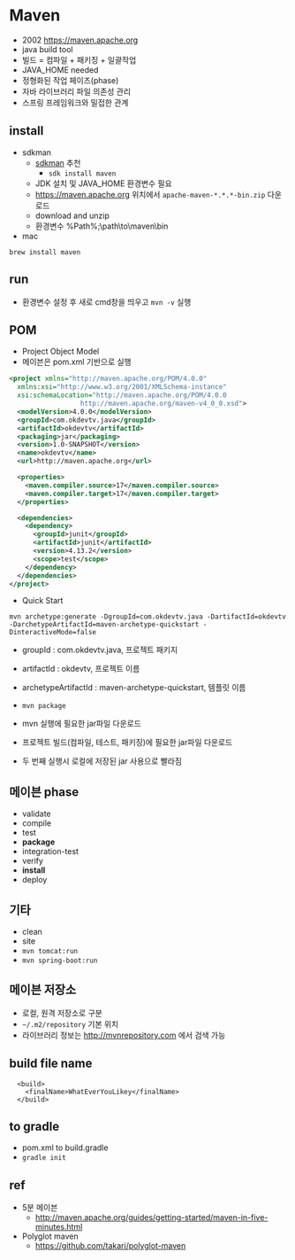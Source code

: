 # Maven
- 2002 https://maven.apache.org
- java build tool
- 빌드 = 컴파일 + 패키징 + 일괄작업
- JAVA_HOME needed
- 정형화된 작업 페이즈(phase)
- 자바 라이브러리 파일 의존성 관리
- 스프링 프레임워크와 밀접한 관계

## install

- sdkman
  * [sdkman](/mib/sdkman) 추천
    * `sdk install maven`
  * JDK 설치 및 JAVA_HOME 환경변수 필요
  * https://maven.apache.org 위치에서 `apache-maven-*.*.*-bin.zip` 다운로드
  * download and unzip
  * 환경변수 %Path%;\path\to\maven\bin
- mac

```
brew install maven
```

## run
- 환경변수 설정 후 새로 cmd창을 띄우고 `mvn -v` 실행

## POM
- Project Object Model
- 메이븐은 pom.xml 기반으로 실행

```xml
<project xmlns="http://maven.apache.org/POM/4.0.0"
  xmlns:xsi="http://www.w3.org/2001/XMLSchema-instance"
  xsi:schemaLocation="http://maven.apache.org/POM/4.0.0
                  http://maven.apache.org/maven-v4_0_0.xsd">
  <modelVersion>4.0.0</modelVersion>
  <groupId>com.okdevtv.java</groupId>
  <artifactId>okdevtv</artifactId>
  <packaging>jar</packaging>
  <version>1.0-SNAPSHOT</version>
  <name>okdevtv</name>
  <url>http://maven.apache.org</url>

  <properties>
    <maven.compiler.source>17</maven.compiler.source>
    <maven.compiler.target>17</maven.compiler.target>
  </properties>

  <dependencies>
    <dependency>
      <groupId>junit</groupId>
      <artifactId>junit</artifactId>
      <version>4.13.2</version>
      <scope>test</scope>
    </dependency>
  </dependencies>
</project>
```

- Quick Start

```
mvn archetype:generate -DgroupId=com.okdevtv.java -DartifactId=okdevtv -DarchetypeArtifactId=maven-archetype-quickstart -DinteractiveMode=false
```
- groupId : com.okdevtv.java, 프로젝트 패키지
- artifactId : okdevtv, 프로젝트 이름
- archetypeArtifactId : maven-archetype-quickstart, 템플릿 이름

- `mvn package`
- mvn 실행에 필요한 jar파일 다운로드
- 프로젝트 빌드(컴파일, 테스트, 패키징)에 필요한 jar파일 다운로드
- 두 번째 실행시 로컬에 저장된 jar 사용으로 빨라짐

## 메이븐 phase
- validate
- compile
- test
- **package**
- integration-test
- verify
- **install**
- deploy

## 기타
- clean
- site
- `mvn tomcat:run`
- `mvn spring-boot:run`

## 메이븐 저장소
- 로컬, 원격 저장소로 구분
- `~/.m2/repository` 기본 위치
- 라이브러리 정보는 http://mvnrepository.com 에서 검색 가능

## build file name
```
  <build>
    <finalName>WhatEverYouLikey</finalName>
  </build>
```

## to gradle
- pom.xml to build.gradle
- `gradle init`

## ref
- 5분 메이븐
  * http://maven.apache.org/guides/getting-started/maven-in-five-minutes.html
- Polyglot maven
  * https://github.com/takari/polyglot-maven
